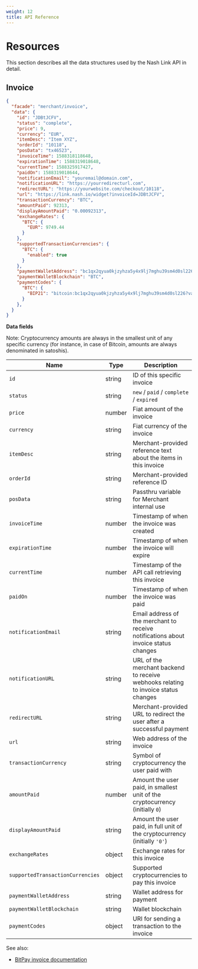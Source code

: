 ```yaml
---
weight: 12
title: API Reference
---
```


# Resources

This section describes all the data structures used by the Nash Link API in detail.

## Invoice

```json
{
  "facade": "merchant/invoice",
  "data": {
    "id": "JDBtJCFV",
    "status": "complete",
    "price": 9,
    "currency": "EUR",
    "itemDesc": "Item XYZ",
    "orderId": "10118",
    "posData": "tx46523",
    "invoiceTime": 1588318118648,
    "expirationTime": 1588319018648,
    "currentTime": 1588325917427,
    "paidOn": 1588319018644,
    "notificationEmail": "youremail@domain.com",
    "notificationURL": "https://yourredirecturl.com",
    "redirectURL": "https://yourwebsite.com/checkout/10118",
    "url": "https://link.nash.io/widget?invoiceId=JDBtJCFV",
    "transactionCurrency": "BTC",
    "amountPaid": 92313,
    "displayAmountPaid": "0.00092313",
    "exchangeRates": {
      "BTC": {
        "EUR": 9749.44
      }
    },
    "supportedTransactionCurrencies": {
      "BTC": {
        "enabled": true
      }
    },
    "paymentWalletAddress": "bc1qx2qyua0kjzyhza5y4x9lj7mghu39sm4d0sl226",
    "paymentWalletBlockchain": "BTC",
    "paymentCodes": {
      "BTC": {
        "BIP21": "bitcoin:bc1qx2qyua0kjzyhza5y4x9lj7mghu39sm4d0sl226?value=0.00092313"
      }
    },
  }
}
```

**Data fields**

<aside class="notice">
Note: Cryptocurrency amounts are always in the smallest unit of any specific currency (for instance, in case of Bitcoin, amounts are always denominated in satoshis).
</aside>

Name | Type | Description
-------------- | -------------- | --------------
`id` | string | ID of this specific invoice
`status` | string | `new` / `paid` / `complete` / `expired`
`price` | number | Fiat amount of the invoice
`currency` | string | Fiat currency of the invoice
`itemDesc` | string | Merchant-provided reference text about the items in this invoice
`orderId` | string | Merchant-provided reference ID
`posData` | string | Passthru variable for Merchant internal use
`invoiceTime` | number | Timestamp of when the invoice was created
`expirationTime` | number | Timestamp of when the invoice will expire
`currentTime` | number | Timestamp of the API call retrieving this invoice
`paidOn` | number | Timestamp of when the invoice was paid
`notificationEmail` | string | Email address of the merchant to receive notifications about invoice status changes
`notificationURL` | string | URL of the merchant backend to receive webhooks relating to invoice status changes
`redirectURL` | string | Merchant-provided URL to redirect the user after a successful payment
`url` | string | Web address of the invoice
`transactionCurrency` | string | Symbol of cryptocurrency the user paid with
`amountPaid` | number | Amount the user paid, in smallest unit of the cryptocurrency (initially `0`)
`displayAmountPaid` | string | Amount the user paid, in full unit of the cryptocurrency (initially `'0'`)
`exchangeRates` | object | Exchange rates for this invoice
`supportedTransactionCurrencies` | object | Supported cryptocurrencies to pay this invoice
`paymentWalletAddress` | string | Wallet address for payment
`paymentWalletBlockchain` | string | Wallet blockchain
`paymentCodes` | object | URI for sending a transaction to the invoice

See also:

* <a href="https://bitpay.com/api/#rest-api-resources-invoices-resource" target="_blank">BitPay invoice documentation</a>
